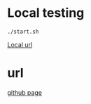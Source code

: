 # Local testing
`./start.sh`

[Local url](http://localhost:4500)
# url
[github page](https://bobypt.github.io/bobycomau/)
